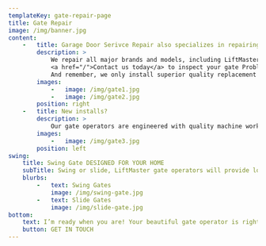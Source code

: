 ```yaml
---
templateKey: gate-repair-page
title: Gate Repair
image: /img/banner.jpg
content:
    -   title: Garage Door Serivce Repair also specializes in repairing Residential Gates!
        description: >
            We repair all major brands and models, including LiftMaster, GTO,  etc. and carry parts in stock to get your electronic gate working again quickly! We’re the best choice for <b>residential gate repair</b> services in Miami-Dade, Fort Lauderdale, and surrounding areas.</br></br>
            <a href="/">Contact us today</a> to inspect your gate Problem, and we will make a no-charge service call and give you a free estimate for your residential gate repair work. We will inspect all parts and present you with an honest, fair, and written proposal for the repair needed and any replacement parts.</br></br>
            And remember, we only install superior quality replacement products that help extend the life and beauty of your gate and opener.Because Miami Beach Is constantly have tourist we want to secure your home as much as you do ,only rely on <a href="/">your local garage and gate company near you.</a>
        images:
            -   image: /img/gate1.jpg
            -   image: /img/gate2.jpg
        position: right
    -   title: New installs?
        description: >
            Our gate operators are engineered with quality machine work and rugged construction to provide you the comfort of knowing the gate will open and close all day and night. Simply the best name in the industry with a reputation for quality, dependability, and award-winning designs to complement any gated entrance.
        images:
            -   image: /img/gate3.jpg
        position: left
swing:
    title: Swing Gate DESIGNED FOR YOUR HOME
    subTitle: Swing or slide, LiftMaster gate operators will provide long-lasting operation you can count on, day in and day out
    blurbs:
        -   text: Swing Gates
            image: /img/swing-gate.jpg
        -   text: Slide Gates
            image: /img/slide-gate.jpg
bottom:
    text: I’m ready when you are! Your beautiful gate operator is right around the corner.
    button: GET IN TOUCH
---
```

